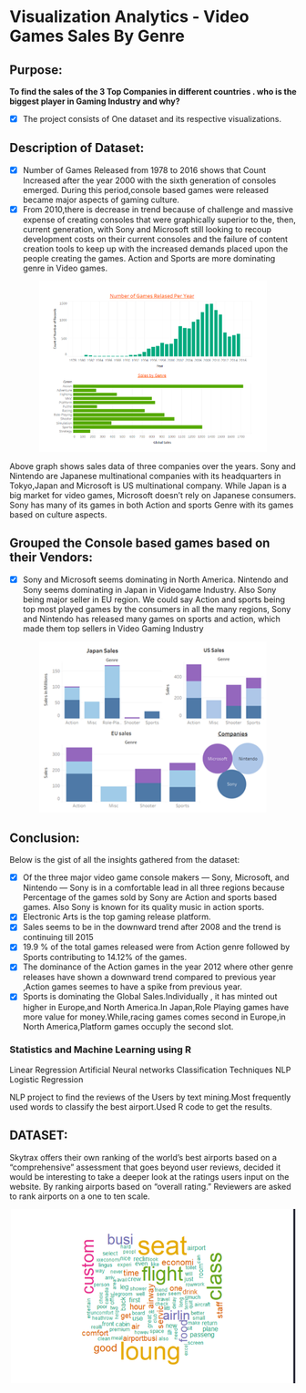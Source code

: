 # Visualization Analytics - Video Games Sales By Genre

## **Purpose:**
**To find the sales of the 3 Top  Companies in different countries . who is the biggest player in Gaming Industry and why?** 
- [x] The project consists of One dataset and its respective visualizations.


## **Description of Dataset:**

- [x] Number of Games Released from 1978 to 2016 shows that Count Increased after the year 2000 with the sixth generation of consoles emerged.   During this period,console based games were released  became major aspects of gaming culture. 
- [x] From 2010,there is decrease in trend because of challenge and massive expense of creating consoles that were graphically superior to the, then, current generation, with Sony and Microsoft still looking to recoup development costs on their current consoles and the failure of content creation tools to keep up with the increased demands placed upon the people creating the games. Action and Sports are more dominating genre in Video games.

<p align="center">
  <img width="400" src="./Images/Picture1.png" alt="logo" />
</p>


Above graph shows sales data of three companies over the years. Sony and Nintendo are Japanese multinational companies with its headquarters in Tokyo,Japan and  Microsoft  is US multinational company. While Japan is a big market for video games, Microsoft doesn’t rely on Japanese consumers. Sony has many of its games in both Action and sports Genre with its games based on culture aspects. 

## **Grouped the Console based games based on their Vendors:**

- [x] Sony and Microsoft seems dominating in North America. Nintendo and Sony   seems dominating in Japan  in Videogame Industry. Also Sony being major seller in EU region.  We could say Action and sports being top  most played games by the consumers in all the many  regions, Sony and Nintendo has released many games on sports and action, which made them top  sellers in Video Gaming Industry
<p align="center">
  <img width="400" src="./Images/Picture3.png" alt="logo" />
</p>


## **Conclusion:**
Below is the gist of all the insights gathered from the dataset:
- [x] Of the three major video game console makers — Sony, Microsoft, and Nintendo — Sony is in a comfortable lead in all three regions  because Percentage  of the games sold  by Sony are  Action and sports  based games. Also Sony is known for its  quality music in action sports. 
- [x] Electronic Arts is the top gaming release platform.
- [x] Sales seems to be in the downward trend after 2008 and the trend is continuing till 2015
- [x] 19.9 % of the total games released were from Action genre followed by Sports contributing to 14.12% of the games.
- [x] The dominance of the Action games in the year 2012 where other genre releases have shown a downward trend compared to previous year ,Action games seemes to have a spike from previous year.
- [x] Sports is dominating the Global Sales.Individually , it has minted out higher in Europe,and North America.In Japan,Role Playing games have more value for money.While,racing games comes second in Europe,in North America,Platform games occuply the second slot.

### Statistics and Machine Learning using R 
Linear Regression
Artificial Neural networks
Classification Techniques
NLP
Logistic Regression



NLP project to find the reviews of the Users by text mining.Most frequently used words to  classify the best airport.Used R code to get the results.
##  DATASET:
Skytrax offers their own ranking of the world’s best airports based on a “comprehensive” assessment that goes beyond user reviews, 
decided it would be interesting to take a deeper look at the ratings users input on the website.
By ranking airports based on “overall rating.”  Reviewers are asked to rank airports on a one to ten scale.
<p align="center">
  <img width="500" src="./Image.PNG" alt="logo" />
</p>

